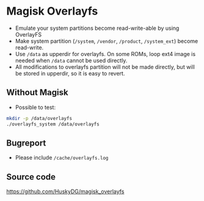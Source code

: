# Magisk Overlayfs

- Emulate your system partitions become read-write-able by using OverlayFS
- Make system partition (`/system`, `/vendor`, `/product`, `/system_ext`) become read-write.
- Use `/data` as upperdir for overlayfs. On some ROMs, loop ext4 image is needed when `/data` cannot be used directly.
- All modifications to overlayfs partition will not be made directly, but will be stored in upperdir, so it is easy to revert.

## Without Magisk

- Possible to test:

```bash
mkdir -p /data/overlayfs
./overlayfs_system /data/overlayfs
```

## Bugreport

- Please include `/cache/overlayfs.log`

## Source code

<https://github.com/HuskyDG/magisk_overlayfs>
